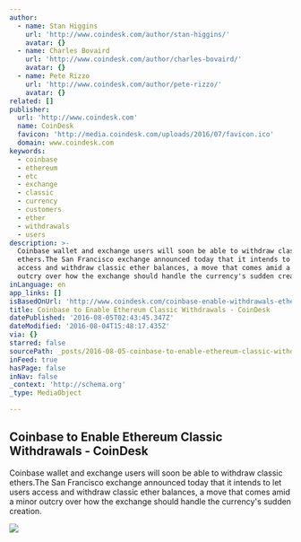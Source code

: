 ```yaml
---
author:
  - name: Stan Higgins
    url: 'http://www.coindesk.com/author/stan-higgins/'
    avatar: {}
  - name: Charles Bovaird
    url: 'http://www.coindesk.com/author/charles-bovaird/'
    avatar: {}
  - name: Pete Rizzo
    url: 'http://www.coindesk.com/author/pete-rizzo/'
    avatar: {}
related: []
publisher:
  url: 'http://www.coindesk.com'
  name: CoinDesk
  favicon: 'http://media.coindesk.com/uploads/2016/07/favicon.ico'
  domain: www.coindesk.com
keywords:
  - coinbase
  - ethereum
  - etc
  - exchange
  - classic
  - currency
  - customers
  - ether
  - withdrawals
  - users
description: >-
  Coinbase wallet and exchange users will soon be able to withdraw classic
  ethers.The San Francisco exchange announced today that it intends to let users
  access and withdraw classic ether balances, a move that comes amid a minor
  outcry over how the exchange should handle the currency's sudden creation.
inLanguage: en
app_links: []
isBasedOnUrl: 'http://www.coindesk.com/coinbase-enable-withdrawals-ethereum-classic/'
title: Coinbase to Enable Ethereum Classic Withdrawals - CoinDesk
datePublished: '2016-08-05T02:43:45.347Z'
dateModified: '2016-08-04T15:48:17.435Z'
via: {}
starred: false
sourcePath: _posts/2016-08-05-coinbase-to-enable-ethereum-classic-withdrawals-coindesk.md
inFeed: true
hasPage: false
inNav: false
_context: 'http://schema.org'
_type: MediaObject

---
```

<article style=""><h1>Coinbase to Enable Ethereum Classic Withdrawals - CoinDesk</h1><p>Coinbase wallet and exchange users will soon be able to withdraw classic ethers.The San Francisco exchange announced today that it intends to let users access and withdraw classic ether balances, a move that comes amid a minor outcry over how the exchange should handle the currency's sudden creation.</p><img src="https://media.coindesk.com/uploads/2016/08/Screen-Shot-2016-08-04-at-11.03.14-AM.png" /></article>